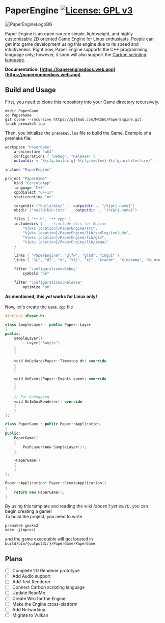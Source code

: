 # PaperEngine [![License: GPL v3](https://img.shields.io/badge/License-GPLv3-blue.svg)](https://www.gnu.org/licenses/gpl-3.0)

![PaperEngineLogoBG](https://user-images.githubusercontent.com/16705954/96472153-32d62000-1241-11eb-9c2d-2780b062adfe.png)

Paper Engine is an open-source simple, lightweight, and highly customizable 2D oriented Game Engine for Linux enthusiasts. People can get into game development using this engine due to its speed and intuitiveness. Right now, Paper Engine supports the C++ programming language only; however, it soon will also support the [Carbon scripting language](https://github.com/MintSoup/Carbon).

**Documentation: [https://paperenginedocs.web.app](https://paperenginedocs.web.app)**

## Build and Usage

First, you need to clone this repository into your Game directory recursively.
```
mkdir PaperGame
cd PaperGame
git clone --recursive https://github.com/MRGGC/PaperEngine.git
touch premake5.lua
```
Then, you initialize the ```premake5.lua``` file to build the Game. Example of a premake file:
```lua
workspace "PaperGame"
	architecture "x64"
	configurations { "Debug", "Release" }
	outputdir = "%{cfg.buildcfg}-%{cfg.system}-${cfg.architecture}" --!required

include "PaperEngine"

project "PaperGame"
	kind "ConsoleApp"
	language "C++"
	cppdialect "C++17"
	staticruntime "on"

	targetdir ("build/bin/" .. outputdir .. "/%{prj.name}")
	objdir ("build/bin-int/" .. outputdir .. "/%{prj.name}")

	files { "**.h", "**.cpp" }
	includedirs {   --!include dirs for Engine
		"%{wks.location}/PaperEngine/src",
		"%{wks.location}/PaperEngine/lib/spdlog/include",
		"%{wks.location}/PaperEngine/lib/glm",
		"%{wks.location}/PaperEngine/lib/imgui"
	}

	links { "PaperEngine", "glfw", "glad", "imgui" }
	links { "GL", "dl", "m", "X11", "Xi", "Xrandr", "Xinerama", "Xcursor", "rt", "pthread" } --!for Linux

	filter "configurations:Debug"
		symbols "on"

	filter "configurations:Release"
		optimize "on"
```
**As mentioned, this _yet_ works for Linux only!**<br>   
Now, let's create the ```Game.cpp``` file
```c++
#include <Paper.h>

class SampleLayer : public Paper::Layer
{
public:
	SampleLayer()
		: Layer("Sample")
	{
	}

	void OnUpdate(Paper::Timestep dt) override
	{
	}

	void OnEvent(Paper::Event& event) override
	{
	}

	// For Debugging
	void OnImGuiRenderer() override
	{
	}
};

class PaperGame : public Paper::Application
{
public:
	PaperGame()
	{
		PushLayer(new SampleLayer());
	}

	~PaperGame()
	{
	}
};

Paper::Application* Paper::CreateApplication()
{
	return new PaperGame();
}
```
By using this template and reading the wiki _(doesn't yet exist)_, you can begin creating a game!  
To build the project, you need to write
```
premake5 gmake2
make -j(nproc)
```
and the game executable will get located in ```build/bin/{outputdir}/PaperGame/PaperGame```

## Plans

- [ ] Complete 2D Renderer prototype
- [ ] Add Audio support
- [ ] Add Text Renderer
- [ ] Connect Carbon scripting language
- [ ] Update ReadMe
- [ ] Create Wiki for the Engine
- [ ] Make the Engine cross-platform
- [ ] Add Networking
- [ ] Migrate to Vulkan
